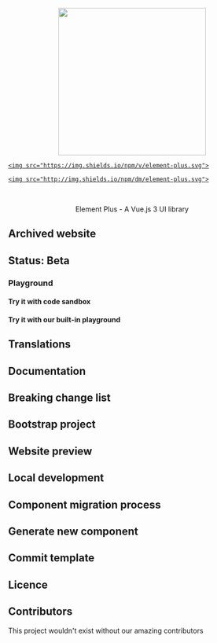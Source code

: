 <p align="center">

  <img width="300px" src="https://user-images.githubusercontent.com/10731096/95823103-9ce15780-0d5f-11eb-8010-1bd1b5910d4f.png">

</p>

<p align="center">

  <a href="https://www.npmjs.org/package/element-plus">

    <img src="https://img.shields.io/npm/v/element-plus.svg">

  </a>

  <a href="https://npmcharts.com/compare/element-plus?minimal=true">

    <img src="http://img.shields.io/npm/dm/element-plus.svg">

  </a>

  <br>

</p>

<p align="center">Element Plus - A Vue.js 3 UI library</p>

[comment]: <> (- 💪 Vue 3 Composition API)

[comment]: <> (- 🔥 Written in TypeScript)

## Archived website

[comment]: <> (If you are looking for previous version website, here is the link.)

[comment]: <> ([Element Plus Documentation Archived]&#40;https://github.com/element-plus/doc-archive&#41;)

[comment]: <> (The new website is launched at 17th Sep 2021.)

## Status: Beta

[comment]: <> (This project is still under heavy development. Feel free to join us and make your first pull request.)

### Playground

#### Try it with code sandbox

[comment]: <> ([![Edit element-plus]&#40;https://codesandbox.io/static/img/play-codesandbox.svg&#41;]&#40;https://codesandbox.io/s/element-plus-demo-dxtcr&#41;)

#### Try it with our built-in playground

[comment]: <> ([Playground]&#40;https://play.element-plus.org/&#41;)

[comment]: <> (<p align="center">)

[comment]: <> (  <b>Special thanks to the generous sponsorship by:</b>)

[comment]: <> (</p>)

[comment]: <> (<br/>)

[comment]: <> (<table align="center" cellspacing="0" cellpadding="0">)

[comment]: <> (  <tbody>)

[comment]: <> (    <tr>)

[comment]: <> (      <td align="center" valign="middle">)

[comment]: <> (        <a href="https://www.jnpfsoft.com/index.html?from=elementUI" target="_blank">)

[comment]: <> (          <img width="150px" src="https://user-images.githubusercontent.com/17680888/140337374-59b3cb43-c1d3-449e-9757-2503de56f8e2.png">)

[comment]: <> (        </a>)

[comment]: <> (      </td>)

[comment]: <> (      <td align="center" valign="middle">)

[comment]: <> (        <a href="https://bit.dev/?from=element-ui" target="_blank">)

[comment]: <> (          <img width="150px" src="https://user-images.githubusercontent.com/10095631/41342907-e44e7196-6f2f-11e8-92f2-47702dc8f059.png">)

[comment]: <> (        </a>)

[comment]: <> (      </td>)

[comment]: <> (      <td align="center" valign="middle">)

[comment]: <> (        <a href="https://www.renren.io/?from=element-ui" target="_blank">)

[comment]: <> (          <img width="150px" src="https://user-images.githubusercontent.com/82012629/126620778-0d8ab509-018a-45d7-b8de-a5bac2ad519a.png">)

[comment]: <> (        </a>)

[comment]: <> (      </td>)

[comment]: <> (    </tr>)

[comment]: <> (  </tbody>)

[comment]: <> (</table>)

[comment]: <> (---)

## Translations

[comment]: <> (Element Plus is translated to multiple languages, you can click the badge to help up update the translation or apply to become)

[comment]: <> (a proofreader [![Crowdin]&#40;https://badges.crowdin.net/element-plus/localized.svg&#41;]&#40;https://crowdin.com/project/element-plus&#41;)

## Documentation

[comment]: <> (You can find for more details, API, and other docs on [https://element-plus.org]&#40;https://element-plus.org/&#41;)

[comment]: <> (国内[加速镜像站点]&#40;https://element-plus.gitee.io/&#41;)

[comment]: <> (Join our [Discord]&#40;https://discord.link/ElementPlus&#41; to start communicating with everybody.)

## Breaking change list

[comment]: <> (You can find the breaking change list here: [Breaking Change List]&#40;https://github.com/element-plus/element-plus/issues/162&#41;.)

## Bootstrap project

[comment]: <> (With command)

[comment]: <> (```bash)

[comment]: <> ($ pnpm i)

[comment]: <> (```)

[comment]: <> (the project will install all dependencies)

## Website preview

[comment]: <> (With command)

[comment]: <> (```bash)

[comment]: <> ($ pnpm docs:dev)

[comment]: <> (```)

[comment]: <> (the project will launch website for you to preview all existing component)

## Local development

[comment]: <> (1. With command)

[comment]: <> (```shell)

[comment]: <> ($ pnpm dev)

[comment]: <> (```)

[comment]: <> (will start the local development environment)

[comment]: <> (2. Add your component into `play/src/App.vue`)

[comment]: <> (> App.vue)

[comment]: <> (```vue)

[comment]: <> (<template>)

[comment]: <> (  <ComponentYouAreDeveloping />)

[comment]: <> (</template>)

[comment]: <> (<script setup lang="ts">)

[comment]: <> (// make sure this component is registered in @element-plus/components)

[comment]: <> (import { ComponentYouAreDeveloping } from '@element-plus/components')

[comment]: <> (</script>)

[comment]: <> (```)

[comment]: <> (Modify `App.vue` file per your needs to get things work.)

## Component migration process

[comment]: <> (1. Convert the item in https://github.com/element-plus/element-plus/projects/1 to an issue)

[comment]: <> (2. Assign yourself to the issue)

[comment]: <> (3. Author your component by generating new component command below)

[comment]: <> (4. Migrate tests and docs)

[comment]: <> (5. Open a new pull request, fill in the component issue link in 1)

## Generate new component

[comment]: <> (With command)

[comment]: <> (```bash)

[comment]: <> ($ pnpm gen component-name)

[comment]: <> (```)

[comment]: <> (Note the `component-name` must be in `kebab-case`, combining words by replacing each space with a dash.)

[comment]: <> (And component type must be added to `typings/global.d.ts`.)

## Commit template

[comment]: <> (With command)

[comment]: <> (```bash)

[comment]: <> (pnpm cz)

[comment]: <> (```)

[comment]: <> (Example)

[comment]: <> (```)

[comment]: <> (# [TYPE]&#40;SCOPE&#41;: [el-component-name] DESCRIPTION#[ISSUE])

[comment]: <> (# example: feat&#40;components&#41;: [el-button] add type for form usage #1234)

[comment]: <> (```)

## Licence

[comment]: <> (Element Plus is open source software licensed as)

[comment]: <> ([MIT]&#40;https://github.com/element-plus/element-plus/blob/master/LICENSE&#41;.)

## Contributors

This project wouldn't exist without our amazing contributors

[comment]: <> (<a href="https://github.com/element-plus/element-plus/graphs/contributors">)

[comment]: <> (  <img src="https://contrib.rocks/image?repo=element-plus/element-plus" />)

[comment]: <> (</a>)
